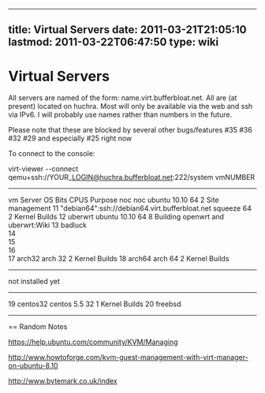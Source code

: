 
---
title: Virtual Servers
date: 2011-03-21T21:05:10
lastmod: 2011-03-22T06:47:50
type: wiki
---
Virtual Servers
===============

All servers are named of the form: name.virt.bufferbloat.net. All are
(at present) located on <link>huchra</link>. Most will only be available
via the web and ssh via IPv6. I will probably use names rather than
numbers in the future.

Please note that these are blocked by several other bugs/features \#35
\#36 \#32 \#29 and especially \#25 right now

To connect to the console:

virt-viewer --connect
qemu+ssh://YOUR\_LOGIN@huchra.bufferbloat.net:222/system vmNUMBER

  ----- ------------------------------------------------ -------------- ------ ------ ----------------------------------------- ----------------
  vm    Server                                           OS             Bits   CPUS   Purpose
  noc   noc                                              ubuntu 10.10   64     2      Site management
  11    "debian64":ssh://debian64.virt.bufferbloat.net   squeeze        64     2      Kernel Builds
  12    uberwrt                                          ubuntu 10.10   64     8      Building openwrt and <link>uberwrt:Wiki
  13    badluck                                                         
  14                                                                    
  15                                                                    
  16                                                                    
  17    arch32                                           arch           32     2      Kernel Builds
  18    arch64                                           arch           64     2      Kernel Builds
  ----- ------------------------------------------------ -------------- ------ ------ ----------------------------------------- ----------------

 not installed yet 

  ---- ---------- ------------ ---- --- ---------------
  19   centos32   centos 5.5   32   1   Kernel Builds
  20   freebsd                          
  ---- ---------- ------------ ---- --- ---------------

== Random Notes

https://help.ubuntu.com/community/KVM/Managing

http://www.howtoforge.com/kvm-guest-management-with-virt-manager-on-ubuntu-8.10

http://www.bytemark.co.uk/index
